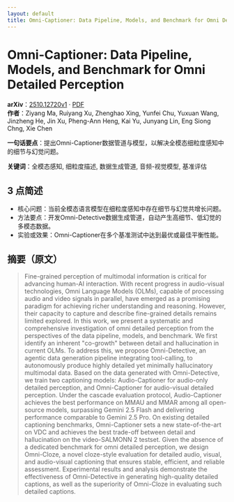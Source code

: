 ```yaml
---
layout: default
title: Omni-Captioner: Data Pipeline, Models, and Benchmark for Omni Detailed Perception
---
```


# Omni-Captioner: Data Pipeline, Models, and Benchmark for Omni Detailed Perception
**arXiv**：[2510.12720v1](https://arxiv.org/abs/2510.12720) · [PDF](https://arxiv.org/pdf/2510.12720.pdf)  
**作者**：Ziyang Ma, Ruiyang Xu, Zhenghao Xing, Yunfei Chu, Yuxuan Wang, Jinzheng He, Jin Xu, Pheng-Ann Heng, Kai Yu, Junyang Lin, Eng Siong Chng, Xie Chen  

**一句话要点**：提出Omni-Captioner数据管道与模型，以解决全模态细粒度感知中的细节与幻觉问题。

**关键词**：全模态感知, 细粒度描述, 数据生成管道, 音频-视觉模型, 基准评估

## 3 点简述
- 核心问题：当前全模态语言模型在细粒度感知中存在细节与幻觉共增长问题。
- 方法要点：开发Omni-Detective数据生成管道，自动产生高细节、低幻觉的多模态数据。
- 实验或效果：Omni-Captioner在多个基准测试中达到最优或最佳平衡性能。

## 摘要（原文）

> Fine-grained perception of multimodal information is critical for advancing
> human-AI interaction. With recent progress in audio-visual technologies, Omni
> Language Models (OLMs), capable of processing audio and video signals in
> parallel, have emerged as a promising paradigm for achieving richer
> understanding and reasoning. However, their capacity to capture and describe
> fine-grained details remains limited explored. In this work, we present a
> systematic and comprehensive investigation of omni detailed perception from the
> perspectives of the data pipeline, models, and benchmark. We first identify an
> inherent "co-growth" between detail and hallucination in current OLMs. To
> address this, we propose Omni-Detective, an agentic data generation pipeline
> integrating tool-calling, to autonomously produce highly detailed yet minimally
> hallucinatory multimodal data. Based on the data generated with Omni-Detective,
> we train two captioning models: Audio-Captioner for audio-only detailed
> perception, and Omni-Captioner for audio-visual detailed perception. Under the
> cascade evaluation protocol, Audio-Captioner achieves the best performance on
> MMAU and MMAR among all open-source models, surpassing Gemini 2.5 Flash and
> delivering performance comparable to Gemini 2.5 Pro. On existing detailed
> captioning benchmarks, Omni-Captioner sets a new state-of-the-art on VDC and
> achieves the best trade-off between detail and hallucination on the
> video-SALMONN 2 testset. Given the absence of a dedicated benchmark for omni
> detailed perception, we design Omni-Cloze, a novel cloze-style evaluation for
> detailed audio, visual, and audio-visual captioning that ensures stable,
> efficient, and reliable assessment. Experimental results and analysis
> demonstrate the effectiveness of Omni-Detective in generating high-quality
> detailed captions, as well as the superiority of Omni-Cloze in evaluating such
> detailed captions.


